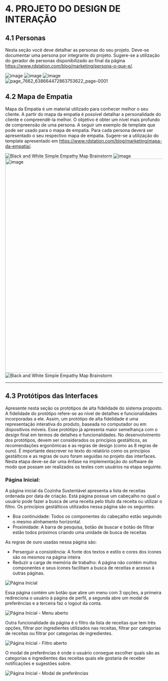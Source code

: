 # 4. PROJETO DO DESIGN DE INTERAÇÃO

## 4.1 Personas
Nesta seção você deve detalhar as personas do seu projeto. Deve-se documentar uma persona por integrante do projeto. Sugere-se a utilização do gerador de personas disponibilizado ao final da página https://www.rdstation.com/blog/marketing/persona-o-que-e/.

![image](https://github.com/user-attachments/assets/6bc51fc1-f412-454c-ab75-395a01d230dc)
![image](https://github.com/user-attachments/assets/0dbf4c37-9f1e-4af8-97cd-4fb465c53efe)
![image](https://github.com/user-attachments/assets/6c723cc3-017c-42c6-8e0e-b6db2ecfcade)
![page_7662_638664472863753622_page-0001](https://github.com/user-attachments/assets/b96efd12-6128-4426-b790-f4480c1a5243)


## 4.2 Mapa de Empatia
Mapa da Empatia é um material utilizado para conhecer melhor o seu cliente. A partir do mapa da empatia é possível detalhar a personalidade do cliente e compreendê-la melhor. O objetivo é obter um nível mais profundo de compreensão de uma persona. A seguir um exemplo de template que pode ser usado para o mapa de empatia. Para cada persona deverá ser apresentado o seu respectivo mapa de empatia. Sugere-se a utilização do template apresentado em https://www.rdstation.com/blog/marketing/mapa-da-empatia/.

![Black and White Simple Empathy Map Brainstorm](https://github.com/user-attachments/assets/1e646d2f-1061-4dc7-a556-60568d441bab)
![image](https://github.com/user-attachments/assets/426cc07f-469f-4d2d-b818-ba9cf3bfe6c7)
<img width="683" alt="image" src="https://github.com/user-attachments/assets/d889b941-2418-459d-9374-3941525b7b04">
![Black and White Simple Empathy Map Brainstorm](https://github.com/user-attachments/assets/e89b539a-a0be-4e0a-92b8-3d766a187b75)

---

## 4.3 Protótipos das Interfaces
Apresente nesta seção os protótipos de alta fidelidade do sistema proposto. A fidelidade do protótipo refere-se ao nível de detalhes e funcionalidades incorporadas a ele. Assim, um protótipo de alta fidelidade é uma representação interativa do produto, baseada no computador ou em dispositivos móveis. Esse protótipo já apresenta maior semelhança com o design final em termos de detalhes e funcionalidades. No desenvolvimento dos protótipos, devem ser considerados os princípios gestálticos, as recomendações ergonômicas e as regras de design (como as 8 regras de ouro). É importante descrever no texto do relatório como os princípios gestálticos e as regras de ouro foram seguidas no projeto das interfaces. Nesta etapa deve-se dar uma ênfase na implementação do software de modo que possam ser realizados os testes com usuários na etapa seguinte.

### Página Inicial:
A página inicial da Cozinha Sustentável apresenta a lista de receitas ordenada por data de criação. Está página possue um cabeçalho no qual o usuário pode fazer a busca de uma receita pelo título da receita ou utilizar o filtro. Os princípios gestálticos utilizados nessa página são os seguintes:
- Boa continuidade: Todos os componentes do cabeçalho estão seguindo o mesmo alinhamento horizontal.
- Proximidade: A barra de pesquisa, botão de buscar e botão de filtrar estão todos próximos criando uma unidade de busca de receitas

As regras de ouro usadas nessa página são:
- Perserguir a consistência: A fonte dos textos e estilo e cores dos ícones são os mesmos na página inteira
- Reduzir a carga de memória de trabalho: A página não contém muitos componentes e seus ícones facilitam a busca de receitas e acesso à outras páginas.

![Página Inicial](https://github.com/user-attachments/assets/f30e1f3a-9dc1-4642-9ba8-7ed55f79e204)

Essa página contém um botão que abre um menu com 3 opções, a primeira redireciona o usuário à página de perfil, a segunda abre um modal de preferências e a terceira faz o logout da conta.

![Página Inicial - Menu aberto](https://github.com/user-attachments/assets/99ac0f79-6ddc-409d-8312-c09af92437fb)

Outra funcionalidade da página é o filtro da lista de receitas que tem três opções, filtrar por ingredientes utilizados nas receitas, filtrar por categorias de receitas ou filtrar por categorias de ingredientes.

![Página Inicial - Filtro aberto](https://github.com/user-attachments/assets/f4d4ec13-668d-489e-bcdf-a11c0c999e81)

O modal de preferências é onde o usuário consegue escolher quais são as categorias e ingredientes das receitas quais ele gostaria de receber notificações e sugestões sobre.

![Página Inicial - Modal de preferências](https://github.com/user-attachments/assets/8a803b3c-bc23-46ee-b214-066db9da8745)


